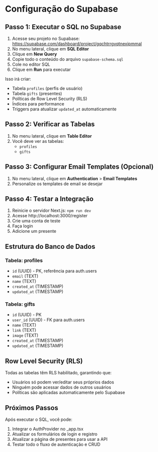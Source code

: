 # Configuração do Supabase

## Passo 1: Executar o SQL no Supabase

1. Acesse seu projeto no Supabase: https://supabase.com/dashboard/project/gqchtrrgvqtnexipmmal
2. No menu lateral, clique em **SQL Editor**
3. Clique em **New Query**
4. Copie todo o conteúdo do arquivo `supabase-schema.sql`
5. Cole no editor SQL
6. Clique em **Run** para executar

Isso irá criar:
- Tabela `profiles` (perfis de usuário)
- Tabela `gifts` (presentes)
- Políticas de Row Level Security (RLS)
- Índices para performance
- Triggers para atualizar `updated_at` automaticamente

## Passo 2: Verificar as Tabelas

1. No menu lateral, clique em **Table Editor**
2. Você deve ver as tabelas:
   - `profiles`
   - `gifts`

## Passo 3: Configurar Email Templates (Opcional)

1. No menu lateral, clique em **Authentication** > **Email Templates**
2. Personalize os templates de email se desejar

## Passo 4: Testar a Integração

1. Reinicie o servidor Next.js: `npm run dev`
2. Acesse http://localhost:3000/register
3. Crie uma conta de teste
4. Faça login
5. Adicione um presente

## Estrutura do Banco de Dados

### Tabela: profiles
- `id` (UUID) - PK, referência para auth.users
- `email` (TEXT)
- `name` (TEXT)
- `created_at` (TIMESTAMP)
- `updated_at` (TIMESTAMP)

### Tabela: gifts
- `id` (UUID) - PK
- `user_id` (UUID) - FK para auth.users
- `name` (TEXT)
- `link` (TEXT)
- `image` (TEXT)
- `created_at` (TIMESTAMP)
- `updated_at` (TIMESTAMP)

## Row Level Security (RLS)

Todas as tabelas têm RLS habilitado, garantindo que:
- Usuários só podem ver/editar seus próprios dados
- Ninguém pode acessar dados de outros usuários
- Políticas são aplicadas automaticamente pelo Supabase

## Próximos Passos

Após executar o SQL, você pode:
1. Integrar o AuthProvider no _app.tsx
2. Atualizar os formulários de login e registro
3. Atualizar a página de presentes para usar a API
4. Testar todo o fluxo de autenticação e CRUD
